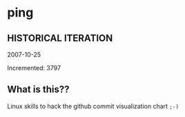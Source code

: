 # ping

## HISTORICAL ITERATION
2007-10-25

Incremented: 3797

## What is this?? 
Linux skills to hack the github commit visualization chart `;-)`
